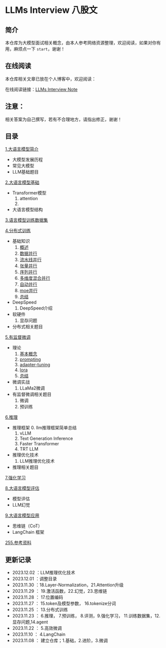 # LLMs Interview 八股文


## 简介

本仓库为大模型面试相关概念，由本人参考网络资源整理，欢迎阅读，如果对你有用，麻烦点一下 `start`，谢谢！

## 在线阅读

本仓库相关文章已放在个人博客中，欢迎阅读：

在线阅读链接：[LLMs Interview Note](http://wdndev.github.io/note/llm/llm_concept/llm%E5%85%AB%E8%82%A1.html)

## 注意：

相关答案为自己撰写，若有不合理地方，请指出修正，谢谢！

## 目录

[1.大语言模型简介](1.大语言模型简介/1.大语言模型简介.md "1.大语言模型简介")

- 大模型发展历程
- 常见大模型
- LLM基础题目

[2.大语言模型基础](2.大语言模型基础/2.大语言模型基础.md "2.大语言模型基础")

- Transformer模型
  1. attention
  2. 
- 大语言模型结构

[3.语言模型训练数据集](3.语言模型训练数据集/3.语言模型训练数据集.md "3.语言模型训练数据集")

[4.分布式训练](4.分布式训练/4.分布式训练.md "4.分布式训练")

- 基础知识
  1. [概述](4.分布式训练/1.概述/1.概述.md "1.概述")
  2. [数据并行](4.分布式训练/2.数据并行/2.数据并行.md "2.数据并行")
  3. [流水线并行](4.分布式训练/3.流水线并行/3.流水线并行.md "3.流水线并行")
  4. [张量并行](4.分布式训练/4.张量并行/4.张量并行.md "4.张量并行")
  5. [序列并行](4.分布式训练/5.序列并行/5.序列并行.md "5.序列并行")
  6. [多维度混合并行](4.分布式训练/6.多维度混合并行/6.多维度混合并行.md "6.多维度混合并行")
  7. [自动并行](4.分布式训练/7.自动并行/7.自动并行.md "7.自动并行")
  8. [moe并行](4.分布式训练/8.moe并行/8.moe并行.md "8.moe并行")
  9. [总结](4.分布式训练/9.总结/9.总结.md "9.总结")
- DeepSpeed
  1. DeepSpeed介绍
- 软硬件
  1. 显存问题
- 分布式相关题目

[5.有监督微调](5.有监督微调/5.有监督微调.md "5.有监督微调")

- 理论
  1. [基本概念](5.有监督微调/1.基本概念/1.基本概念.md "1.基本概念")
  2. [prompting](5.有监督微调/2.prompting/2.prompting.md "2.prompting")
  3. [adapter-tuning](5.有监督微调/3.adapter-tuning/3.adapter-tuning.md "3.adapter-tuning")
  4. [lora](5.有监督微调/4.lora/4.lora.md "4.lora")
  5. [总结](5.有监督微调/5.总结/5.总结.md "5.总结")
- 微调实战
  1. LLaMa2微调
- 有监督微调相关题目
  1. 微调
  2. 预训练

[6.推理](6.推理/6.推理.md "6.推理")

- 推理框架
  0. llm推理框架简单总结
  1. vLLM
  2. Text Generation Inference
  3. Faster Transformer
  4. TRT LLM
- 推理优化技术
  1. LLM推理优化技术
- 推理相关题目

[7.强化学习](7.强化学习/7.强化学习.md "7.强化学习")

[8.大语言模型评估](8.大语言模型评估/8.大语言模型评估.md "8.大语言模型评估")

- 模型评估
- LLM幻觉

[9.大语言模型应用](9.大语言模型应用/9.大语言模型应用.md "9.大语言模型应用")

- 思维链（CoT）
- LangChain 框架

[255.参考资料](255.参考资料/255.参考资料.md "255.参考资料")



## 更新记录

- 2023.12.02 ：LLM推理优化技术
- 2023.12.01 ：调整目录
- 2023.11.30 ：18.Layer-Normalization，21.Attention升级
- 2023.11.29 ： 19.激活函数，22.幻觉，23.思维链
- 2023.11.28 ： 17.位置编码
- 2023.11.27 ： 15.token及模型参数， 16.tokenize分词
- 2023.11.25 ： 13.分布式训练
- 2023.11.23 ： 6.推理， 7.预训练， 8.评测，9.强化学习， 11.训练数据集，12.显存问题,14.agent
- 2023.11.22 ： 5.高效微调
- 2023.11.10 ： 4.LangChain
- 2023.11.08 ： 建立仓库；1.基础，2.进阶，3.微调





